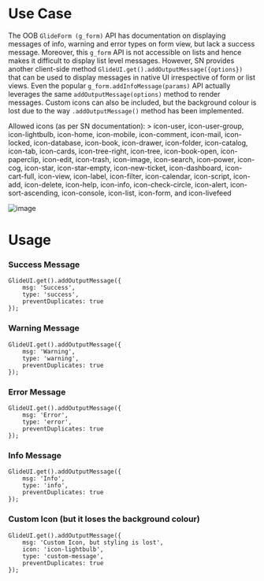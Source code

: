 # Use Case
The OOB `GlideForm (g_form)` API has documentation on displaying messages of info, warning and error types on form view, but lack a success message. Moreover, this `g_form` API is not accessible on lists and hence makes it difficult to display list level messages.
However, SN provides another client-side method `GlideUI.get().addOutputMessage({options})` that can be used to display messages in native UI irrespective of form or list views. Even the popular `g_form.addInfoMessage(params)` API actually leverages the same `addOutputMessage(options)` method to render messages.
Custom icons can also be included, but the background colour is lost due to the way `.addOutputMessage()`  method has been implemented.

Allowed icons (as per SN documentation): > icon-user, icon-user-group, icon-lightbulb, icon-home, icon-mobile, icon-comment, icon-mail, icon-locked, icon-database, icon-book, icon-drawer, icon-folder, icon-catalog, icon-tab, icon-cards, icon-tree-right, icon-tree, icon-book-open, icon-paperclip, icon-edit, icon-trash, icon-image, icon-search, icon-power, icon-cog, icon-star, icon-star-empty, icon-new-ticket, icon-dashboard, icon-cart-full, icon-view, icon-label, icon-filter, icon-calendar, icon-script, icon-add, icon-delete, icon-help, icon-info, icon-check-circle, icon-alert, icon-sort-ascending, icon-console, icon-list, icon-form, and icon-livefeed

![image](https://github.com/annaydas/code-snippets/assets/29729050/7c93828c-d30a-4255-a97c-a2ee4f9126ac)


# Usage

### Success Message
```
GlideUI.get().addOutputMessage({
    msg: 'Success',
    type: 'success',
    preventDuplicates: true
});
```

### Warning Message
```
GlideUI.get().addOutputMessage({
    msg: 'Warning',
    type: 'warning',
    preventDuplicates: true
});
```

### Error Message
```
GlideUI.get().addOutputMessage({
    msg: 'Error',
    type: 'error',
    preventDuplicates: true
});
```

### Info Message
```
GlideUI.get().addOutputMessage({
    msg: 'Info',
    type: 'info',
    preventDuplicates: true
});
```

### Custom Icon (but it loses the background colour)
```
GlideUI.get().addOutputMessage({
    msg: 'Custom Icon, but styling is lost',
    icon: 'icon-lightbulb',
    type: 'custom-message',
    preventDuplicates: true
});
```
